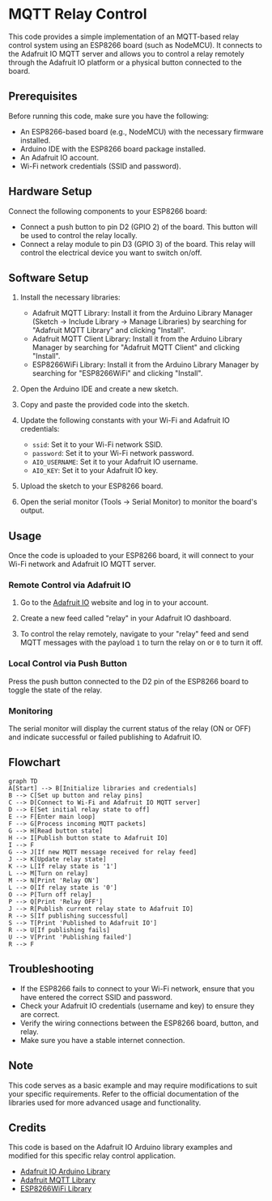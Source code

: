 # MQTT Relay Control

This code provides a simple implementation of an MQTT-based relay control system using an ESP8266 board (such as NodeMCU). It connects to the Adafruit IO MQTT server and allows you to control a relay remotely through the Adafruit IO platform or a physical button connected to the board.

## Prerequisites

Before running this code, make sure you have the following:

- An ESP8266-based board (e.g., NodeMCU) with the necessary firmware installed.
- Arduino IDE with the ESP8266 board package installed.
- An Adafruit IO account.
- Wi-Fi network credentials (SSID and password).

## Hardware Setup

Connect the following components to your ESP8266 board:

- Connect a push button to pin D2 (GPIO 2) of the board. This button will be used to control the relay locally.
- Connect a relay module to pin D3 (GPIO 3) of the board. This relay will control the electrical device you want to switch on/off.

## Software Setup

1. Install the necessary libraries:
   - Adafruit MQTT Library: Install it from the Arduino Library Manager (Sketch -> Include Library -> Manage Libraries) by searching for "Adafruit MQTT Library" and clicking "Install".
   - Adafruit MQTT Client Library: Install it from the Arduino Library Manager by searching for "Adafruit MQTT Client" and clicking "Install".
   - ESP8266WiFi Library: Install it from the Arduino Library Manager by searching for "ESP8266WiFi" and clicking "Install".

2. Open the Arduino IDE and create a new sketch.

3. Copy and paste the provided code into the sketch.

4. Update the following constants with your Wi-Fi and Adafruit IO credentials:
   - `ssid`: Set it to your Wi-Fi network SSID.
   - `password`: Set it to your Wi-Fi network password.
   - `AIO_USERNAME`: Set it to your Adafruit IO username.
   - `AIO_KEY`: Set it to your Adafruit IO key.

5. Upload the sketch to your ESP8266 board.

6. Open the serial monitor (Tools -> Serial Monitor) to monitor the board's output.

## Usage

Once the code is uploaded to your ESP8266 board, it will connect to your Wi-Fi network and Adafruit IO MQTT server.

### Remote Control via Adafruit IO

1. Go to the [Adafruit IO](https://io.adafruit.com) website  and log in to your account.

2. Create a new feed called "relay" in your Adafruit IO dashboard.

3. To control the relay remotely, navigate to your "relay" feed and send MQTT messages with the payload `1` to turn the relay on or `0` to turn it off.

### Local Control via Push Button

Press the push button connected to the D2 pin of the ESP8266 board to toggle the state of the relay.

### Monitoring

The serial monitor will display the current status of the relay (ON or OFF) and indicate successful or failed publishing to Adafruit IO.

## Flowchart

```mermaid
graph TD
A[Start] --> B[Initialize libraries and credentials]
B --> C[Set up button and relay pins]
C --> D[Connect to Wi-Fi and Adafruit IO MQTT server]
D --> E[Set initial relay state to off]
E --> F[Enter main loop]
F --> G[Process incoming MQTT packets]
G --> H[Read button state]
H --> I[Publish button state to Adafruit IO]
I --> F
G --> J[If new MQTT message received for relay feed]
J --> K[Update relay state]
K --> L[If relay state is '1']
L --> M[Turn on relay]
M --> N[Print 'Relay ON']
L --> O[If relay state is '0']
O --> P[Turn off relay]
P --> Q[Print 'Relay OFF']
J --> R[Publish current relay state to Adafruit IO]
R --> S[If publishing successful]
S --> T[Print 'Published to Adafruit IO']
R --> U[If publishing fails]
U --> V[Print 'Publishing failed']
R --> F
```

## Troubleshooting

- If the ESP8266 fails to connect to your Wi-Fi network, ensure that you have entered the correct SSID and password.
- Check your Adafruit IO credentials (username and key) to ensure they are correct.
- Verify the wiring connections between the ESP8266 board, button, and relay.
- Make sure you have a stable internet connection.

## Note

This code serves as a basic example and may require modifications to suit your specific requirements. Refer to the official documentation of the libraries used for more advanced usage and functionality.

## Credits

This code is based on the Adafruit IO Arduino library examples and modified for this specific relay control application.

- [Adafruit IO Arduino Library](https://github.com/adafruit/Adafruit_IO_Arduino)
- [Adafruit MQTT Library](https://github.com/adafruit/Adafruit_MQTT_Library)
- [ESP8266WiFi Library](https://github.com/esp8266/Arduino)

